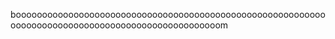 booooooooooooooooooooooooooooooooooooooooooooooooooooooooooooooooooooooooooooooooooooooooooooooooooom
